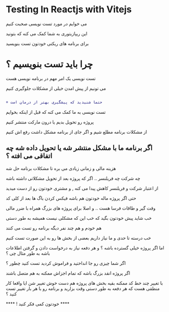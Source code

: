 # Testing In Reactjs with Vitejs

می خوایم در مورد تست نویسی صحبت کنیم

این ریپازیتوری به شما کمک می کنه که بتونید

برای برنامه های ریکتی خودتون تست بنویسید

# چرا باید تست بنویسیم ؟

تست نویسی یک امر مهم در برنامه نویسی هست

می تونیم از پیش امدن خیلی از مشکلات جلوگیری کنیم

```diff

+ حتما شنیدید که پیشگیری بهتر از درمان است

```

تست نویسی به ما کمک می کنه که قبل از اینکه بخوایم

پروژه رو تحویل بدیم یا درون مارکت منتشر کنیم

از مشکلات برنامه مطلع شیم و اگر جای از برنامه مشکل داشت رفع اش کنیم

## اگر برنامه ما با مشکل منتشر شه یا تحویل داده شه چه اتفاقی می افته ؟

هزینه مالی و زمانی زیادی می بره تا مشکلات برنامه حل شه

چه شرکت چه فریلنسر .. اگر که پروژه بعد از تحویل مشکلاتی داشته باشه

از اعتبار شرکت و فریلنسر کاهش پیدا می کنه , و مشتری خودتون رو از دست میدید

حتی اگر پروژه ماله خودتون هم باشه فیکس کردن باگ ها بعد از کلی کد

وقت گیر و طاقات فرسا هست .. و اصلا برای پروژه های بزرگ همراه با ضرر مالی

خب شاید پیش خودتون بگید که خب این که مشکلی نیست همیشه به طور دستی

هم خودم و هم چند نفر دیگه برنامه رو تست می کنند

خب درسته تا حدی و ما نیاز داریم بعضی از بخش ها رو به این صورت تست کنیم

اما اگر پروژه خیلی گسترده باشه ؟ و هر دفعه نیاز به درخواست دادن و گرفتن اطلاعات باشه به طور مثال چی ؟

اگر شما چیزی رو جا انداختید و فراموش کردید تست کنید چطور ؟

اگر پروژه انقد بزرگ باشه که تمام اجزاش ممکنه به هم متصل باشند

با تغییر چند خط کد ممکنه بقیه بخش های پروژه هم دست خوش تغییر شن
ایا واقعا کار منطقی هست که هر دفعه به طور دستی وقت بزارید و برنامه رو با هر بار تغییر تست کنید ؟

**** ! خودتون کمی فکر کنید ****
